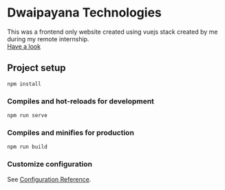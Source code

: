 # Dwaipayana Technologies
This was a frontend only website created using vuejs stack created by me during my remote internship.  
[Have a look](https://dwaipayna.web.app/)

## Project setup
```
npm install
```

### Compiles and hot-reloads for development
```
npm run serve
```

### Compiles and minifies for production
```
npm run build
```

### Customize configuration
See [Configuration Reference](https://cli.vuejs.org/config/).
